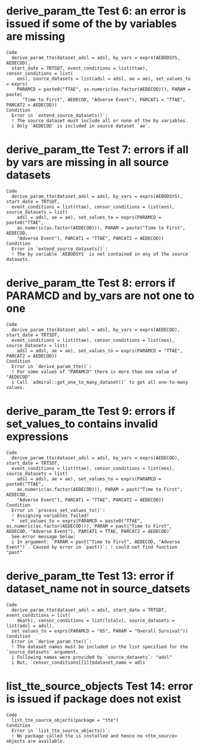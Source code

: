 # derive_param_tte Test 6: an error is issued if some of the by variables are missing

    Code
      derive_param_tte(dataset_adsl = adsl, by_vars = exprs(AEBODSYS, AEDECOD),
      start_date = TRTSDT, event_conditions = list(ttae), censor_conditions = list(
        eos), source_datasets = list(adsl = adsl, ae = ae), set_values_to = exprs(
        PARAMCD = paste0("TTAE", as.numeric(as.factor(AEDECOD))), PARAM = paste(
          "Time to First", AEDECOD, "Adverse Event"), PARCAT1 = "TTAE", PARCAT2 = AEDECOD))
    Condition
      Error in `extend_source_datasets()`:
      ! The source dataset must include all or none of the by variables.
      i Only `AEDECOD` is included in source dataset `ae`.

# derive_param_tte Test 7: errors if all by vars are missing in all source datasets

    Code
      derive_param_tte(dataset_adsl = adsl, by_vars = exprs(AEBODSYS), start_date = TRTSDT,
      event_conditions = list(ttae), censor_conditions = list(eos), source_datasets = list(
        adsl = adsl, ae = ae), set_values_to = exprs(PARAMCD = paste0("TTAE",
        as.numeric(as.factor(AEDECOD))), PARAM = paste("Time to First", AEDECOD,
        "Adverse Event"), PARCAT1 = "TTAE", PARCAT2 = AEDECOD))
    Condition
      Error in `extend_source_datasets()`:
      ! The by variable `AEBODSYS` is not contained in any of the source datasets.

# derive_param_tte Test 8: errors if PARAMCD and by_vars are not one to one

    Code
      derive_param_tte(dataset_adsl = adsl, by_vars = exprs(AEDECOD), start_date = TRTSDT,
      event_conditions = list(ttae), censor_conditions = list(eos), source_datasets = list(
        adsl = adsl, ae = ae), set_values_to = exprs(PARAMCD = "TTAE", PARCAT2 = AEDECOD))
    Condition
      Error in `derive_param_tte()`:
      ! For some values of "PARAMCD" there is more than one value of "AEDECOD"
      i Call `admiral::get_one_to_many_dataset()` to get all one-to-many values.

# derive_param_tte Test 9: errors if set_values_to contains invalid expressions

    Code
      derive_param_tte(dataset_adsl = adsl, by_vars = exprs(AEDECOD), start_date = TRTSDT,
      event_conditions = list(ttae), censor_conditions = list(eos), source_datasets = list(
        adsl = adsl, ae = ae), set_values_to = exprs(PARAMCD = paste0("TTAE",
        as.numeric(as.factor(AEDECOD))), PARAM = past("Time to First", AEDECOD,
        "Adverse Event"), PARCAT1 = "TTAE", PARCAT2 = AEDECOD))
    Condition
      Error in `process_set_values_to()`:
      ! Assigning variables failed!
      * `set_values_to = exprs(PARAMCD = paste0("TTAE", as.numeric(as.factor(AEDECOD))), PARAM = past("Time to First", AEDECOD, "Adverse Event"), PARCAT1 = TTAE, PARCAT2 = AEDECOD)`
      See error message below:
      i In argument: `PARAM = past("Time to First", AEDECOD, "Adverse Event")`. Caused by error in `past()`: ! could not find function "past"

# derive_param_tte Test 13: error if dataset_name not in source_datsets

    Code
      derive_param_tte(dataset_adsl = adsl, start_date = TRTSDT, event_conditions = list(
        death), censor_conditions = list(lstalv), source_datasets = list(adsl = adsl),
      set_values_to = exprs(PARAMCD = "OS", PARAM = "Overall Survival"))
    Condition
      Error in `derive_param_tte()`:
      ! The dataset names must be included in the list specified for the `source_datasets` argument.
      i Following names were provided by `source_datasets`: "adsl"
      i But, `censor_conditions[[1]]$dataset_name = adls`

# list_tte_source_objects Test 14: error is issued if package does not exist

    Code
      list_tte_source_objects(package = "tte")
    Condition
      Error in `list_tte_source_objects()`:
      ! No package called tte is installed and hence no <tte_source> objects are available.

